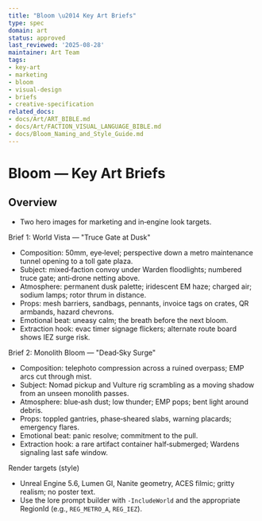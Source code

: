 ```yaml
---
title: "Bloom \u2014 Key Art Briefs"
type: spec
domain: art
status: approved
last_reviewed: '2025-08-28'
maintainer: Art Team
tags:
- key-art
- marketing
- bloom
- visual-design
- briefs
- creative-specification
related_docs:
- docs/Art/ART_BIBLE.md
- docs/Art/FACTION_VISUAL_LANGUAGE_BIBLE.md
- docs/Bloom_Naming_and_Style_Guide.md
---
```



# Bloom — Key Art Briefs

## Overview

- Two hero images for marketing and in‑engine look targets.

Brief 1: World Vista — "Truce Gate at Dusk"

- Composition: 50mm, eye‑level; perspective down a metro maintenance tunnel opening to a toll gate plaza.
- Subject: mixed‑faction convoy under Warden floodlights; numbered truce gate; anti‑drone netting above.
- Atmosphere: permanent dusk palette; iridescent EM haze; charged air; sodium lamps; rotor thrum in distance.
- Props: mesh barriers, sandbags, pennants, invoice tags on crates, QR armbands, hazard chevrons.
- Emotional beat: uneasy calm; the breath before the next bloom.
- Extraction hook: evac timer signage flickers; alternate route board shows IEZ surge risk.

Brief 2: Monolith Bloom — "Dead‑Sky Surge"

- Composition: telephoto compression across a ruined overpass; EMP arcs cut through mist.
- Subject: Nomad pickup and Vulture rig scrambling as a moving shadow from an unseen monolith passes.
- Atmosphere: blue‑ash dust; low thunder; EMP pops; bent light around debris.
- Props: toppled gantries, phase‑sheared slabs, warning placards; emergency flares.
- Emotional beat: panic resolve; commitment to the pull.
- Extraction hook: a rare artifact container half‑submerged; Wardens signaling last safe window.

Render targets (style)

- Unreal Engine 5.6, Lumen GI, Nanite geometry, ACES filmic; gritty realism; no poster text.
- Use the lore prompt builder with `-IncludeWorld` and the appropriate RegionId (e.g., `REG_METRO_A`, `REG_IEZ`).
